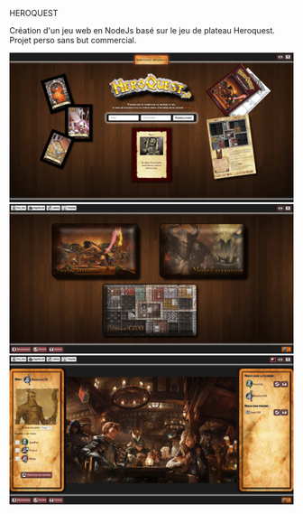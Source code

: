 HEROQUEST

Création d'un jeu web en NodeJs basé sur le jeu de plateau Heroquest. Projet perso sans but commercial.

 ![alt text](/public/images/screenshot/login.jpg) 
 ![alt text](/public/images/screenshot/home.jpg) 
 ![alt text](/public/images/screenshot/taverne.jpg) 
